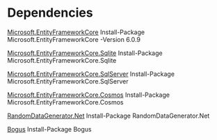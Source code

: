 ﻿# Dependencies
[Microsoft.EntityFrameworkCore](https://www.nuget.org/packages/Microsoft.EntityFrameworkCore)
Install-Package Microsoft.EntityFrameworkCore -Version 6.0.9

[Microsoft.EntityFrameworkCore.Sqlite](https://www.nuget.org/packages/Microsoft.EntityFrameworkCore.Sqlite)
Install-Package Microsoft.EntityFrameworkCore.Sqlite

[Microsoft.EntityFrameworkCore.SqlServer](https://www.nuget.org/packages/Microsoft.EntityFrameworkCore.SqlServer)
Install-Package Microsoft.EntityFrameworkCore.SqlServer

[Microsoft.EntityFrameworkCore.Cosmos](https://www.nuget.org/packages/Microsoft.EntityFrameworkCore.Cosmos/)
Install-Package Microsoft.EntityFrameworkCore.Cosmos

[RandomDataGenerator.Net](https://www.nuget.org/packages/RandomDataGenerator.Net/)
Install-Package RandomDataGenerator.Net

[Bogus](https://www.nuget.org/packages/Bogus)
Install-Package Bogus